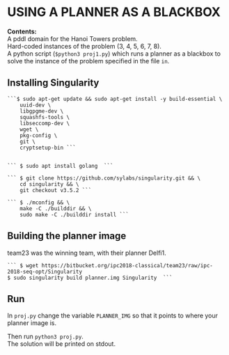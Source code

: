 
# USING A PLANNER AS A BLACKBOX  

**Contents:**  
A pddl domain for the Hanoi Towers problem.  
Hard-coded instances of the problem (3, 4, 5, 6, 7, 8).    
A python script (`$python3 proj1.py`) which runs a planner as a blackbox to solve the instance of the problem specified in the file `in`.  
    

## Installing Singularity  

    ```$ sudo apt-get update && sudo apt-get install -y build-essential \
        uuid-dev \
        libgpgme-dev \
        squashfs-tools \
        libseccomp-dev \
        wget \
        pkg-config \
        git \
        cryptsetup-bin ```


    ``` $ sudo apt install golang  ```
    
    ``` $ git clone https://github.com/sylabs/singularity.git && \
        cd singularity && \
        git checkout v3.5.2 ```
    
    ``` $ ./mconfig && \
        make -C ./builddir && \
        sudo make -C ./builddir install ```

## Building the planner image   
team23 was the winning team, with their planner Delfi1.  

    ``` $ wget https://bitbucket.org/ipc2018-classical/team23/raw/ipc-2018-seq-opt/Singularity
    $ sudo singularity build planner.img Singularity  ```

## Run  
In `proj.py` change the variable `PLANNER_IMG` so that it points to where your planner image is.  

Then run `python3 proj.py`.  
The solution will be printed on stdout.  